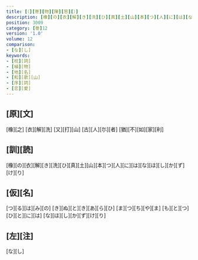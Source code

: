 ```yaml
---
title: [（][寄][物][陳][思][）]
description: [橡][の][衣][解][き][洗][ひ][真][土][山][本][つ][人][に][は][な][ほ][し][か][ず][け][り]
position: 3009
category: [巻]12
version: '1.0'
volume: 12
comparison:
- [な][し]
keywords:
- [枕][詞]
- [植][物]
- [地][名]
- [和][歌][山]
- [序][詞]
- [恋][愛]
---
```


## [原][文]

[橡][之] [衣][解][洗] [又][打][山] [古][人][尓][者] [猶][不][如][家][利]

## [訓][読]

[橡][の][衣][解][き][洗][ひ][真][土][山][本][つ][人][に][は][な][ほ][し][か][ず][け][り]

## [仮][名]

[つ][る][は][み][の] [き][ぬ][と][き][あ][ら][ひ] [ま][つ][ち][や][ま] [も][と][つ][ひ][と][に][は] [な][ほ][し][か][ず][け][り]

## [左][注]

[な][し]
